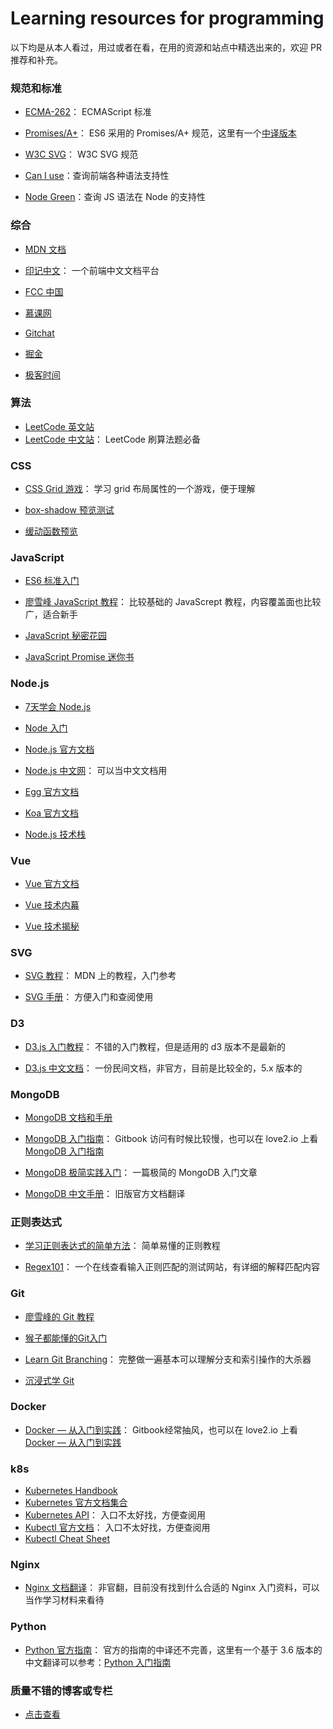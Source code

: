 # Learning resources for programming

以下均是从本人看过，用过或者在看，在用的资源和站点中精选出来的，欢迎 PR 推荐和补充。

### 规范和标准
- [ECMA-262](https://tc39.github.io/ecma262/)：
ECMAScript 标准

- [Promises/A+](https://promisesaplus.com/)：
ES6 采用的 Promises/A+ 规范，这里有一个[中译版本](http://www.ituring.com.cn/article/66566)

- [W3C SVG](https://www.w3.org/Graphics/SVG/)：
W3C SVG 规范

- [Can I use](https://caniuse.com/)：查询前端各种语法支持性

- [Node Green](https://node.green/)：查询 JS 语法在 Node 的支持性

### 综合
- [MDN 文档](https://developer.mozilla.org/zh-CN/)

- [印记中文](https://docschina.org/)：
一个前端中文文档平台

- [FCC 中国](https://www.freecodecamp.one/)

- [慕课网](https://www.imooc.com/)

- [Gitchat](http://gitbook.cn/)

- [掘金](https://juejin.im/)

- [极客时间](https://time.geekbang.org/)

### 算法
- [LeetCode 英文站](https://leetcode.com/)
- [LeetCode 中文站](https://leetcode-cn.com/)：
LeetCode 刷算法题必备

### CSS
- [CSS Grid 游戏](https://cssgridgarden.com/)：
学习 grid 布局属性的一个游戏，便于理解

- [box-shadow 预览测试](https://www.html.cn/tool/css3Preview/Box-Shadow.html)

- [缓动函数预览](http://xuanfengge.com/easeing/ceaser/)

### JavaScript
- [ES6 标准入门](http://es6.ruanyifeng.com/)

- [廖雪峰 JavaScript 教程](https://www.liaoxuefeng.com/wiki/001434446689867b27157e896e74d51a89c25cc8b43bdb3000)：
比较基础的 JavaScrept 教程，内容覆盖面也比较广，适合新手

- [JavaScript 秘密花园](http://bonsaiden.github.io/JavaScript-Garden/zh/)

- [JavaScript Promise 迷你书](http://liubin.org/promises-book/)

### Node.js
- [7天学会 Node.js](https://www.lvtao.net/content/book/node.js.htm#1)

- [Node 入门](https://www.nodebeginner.org/index-zh-cn.html)

- [Node.js 官方文档](https://nodejs.org/en/docs/)

- [Node.js 中文网](http://nodejs.cn/)：
可以当中文文档用

- [Egg 官方文档](https://eggjs.app/)

- [Koa 官方文档](https://koa.bootcss.com/)

- [Node.js 技术栈](https://www.nodejs.red)

### Vue
- [Vue 官方文档](https://cn.vuejs.org/)

- [Vue 技术内幕](http://hcysun.me/vue-design/)

- [Vue 技术揭秘](https://ustbhuangyi.github.io/vue-analysis/)

### SVG
- [SVG 教程](https://developer.mozilla.org/en-US/docs/Web/SVG/Tutorial)：
MDN 上的教程，入门参考

- [SVG 手册](http://know.webhek.com/svg/svg-home.html)：
方便入门和查阅使用

### D3
- [D3.js 入门教程](http://wiki.jikexueyuan.com/project/d3wiki/)：
不错的入门教程，但是适用的 d3 版本不是最新的

- [D3.js 中文文档](https://d3js.org.cn/)：
一份民间文档，非官方，目前是比较全的，5.x 版本的

### MongoDB
- [MongoDB 文档和手册](https://docs.mongodb.com/)

- [MongoDB 入门指南](https://jockchou.gitbooks.io/getting-started-with-mongodb/content/book/introduction.html)：
Gitbook 访问有时候比较慢，也可以在 love2.io 上看 [MongoDB 入门指南](https://love2.io/@funkkiid/doc/Getting-Started-with-MongoDB)

- [MongoDB 极简实践入门](https://github.com/StevenSLXie/Tutorials-for-Web-Developers/blob/master/MongoDB%20%E6%9E%81%E7%AE%80%E5%AE%9E%E8%B7%B5%E5%85%A5%E9%97%A8.md)：
一篇极简的 MongoDB 入门文章

- [MongoDB 中文手册](http://www.mongoing.com/docs/)：
旧版官方文档翻译

### 正则表达式
- [学习正则表达式的简单方法](https://github.com/cdoco/learn-regex-zh)：
简单易懂的正则教程

- [Regex101](https://regex101.com/)：
一个在线查看输入正则匹配的测试网站，有详细的解释匹配内容

### Git
- [廖雪峰的 Git 教程](https://www.liaoxuefeng.com/wiki/0013739516305929606dd18361248578c67b8067c8c017b000)

- [猴子都能懂的Git入门](https://backlog.com/git-tutorial/cn/contents/)

- [Learn Git Branching](https://learngitbranching.js.org/)：
完整做一遍基本可以理解分支和索引操作的大杀器

- [沉浸式学 Git](http://igit.linuxtoy.org/index.html)

### Docker
- [Docker — 从入门到实践](https://yeasy.gitbooks.io/docker_practice/content/)：
Gitbook经常抽风，也可以在 love2.io 上看 [Docker — 从入门到实践](https://love2.io/@ayamefing/doc/docker_practice)

### k8s
- [Kubernetes Handbook](https://jimmysong.io/kubernetes-handbook/)
- [Kubernetes 官方文档集合](https://kubernetes.io/docs/home/)
- [Kubernetes API](https://kubernetes.io/docs/reference/generated/kubernetes-api/v1.14/)：
入口不太好找，方便查阅用
- [Kubectl 官方文档](https://kubernetes.io/docs/reference/generated/kubectl/kubectl-commands)：
入口不太好找，方便查阅用
- [Kubectl Cheat Sheet](https://kubernetes.io/docs/reference/kubectl/cheatsheet/#viewing-finding-resources)


### Nginx
- [Nginx 文档翻译](https://docshome.gitbooks.io/nginx-docs/content/)：
非官翻，目前没有找到什么合适的 Nginx 入门资料，可以当作学习材料来看待

### Python
- [Python 官方指南](https://docs.python.org/3/tutorial/index.html)：
官方的指南的中译还不完善，这里有一个基于 3.6 版本的中文翻译可以参考：[Python 入门指南](http://www.pythondoc.com/pythontutorial3/index.html)

### 质量不错的博客或专栏
- [点击查看](https://github.com/Samhanx/Program-Learning-Resources/blob/master/Remarked-Blogs.md)
